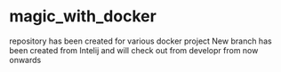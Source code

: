 # magic_with_docker
repository has been created for various docker project
New branch has been created  from Intelij and will check out from developr from now onwards
